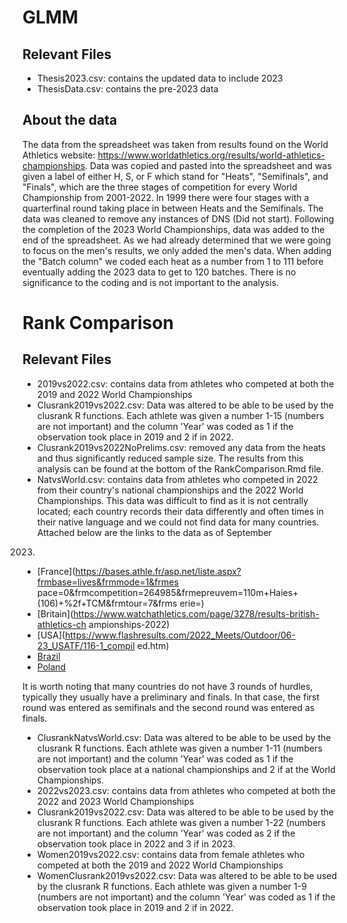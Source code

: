 # GLMM
## Relevant Files
+ Thesis2023.csv: contains the updated data to include 2023
+ ThesisData.csv: contains the pre-2023 data

## About the data
The data from the spreadsheet was taken from results found on the World Athletics
website: https://www.worldathletics.org/results/world-athletics-championships. 
Data was copied and pasted into the spreadsheet and was given a label of either 
H, S, or F which stand for "Heats", "Semifinals", and "Finals", which are the 
three stages of competition for every World Championship from 2001-2022.  In 
1999 there were four stages with a quarterfinal round taking place in between 
Heats and the Semifinals.  The data was cleaned to remove any instances of DNS 
(Did not start).  Following the completion of the 2023 World Championships, data
was added to the end of the spreadsheet.  As we had already determined that we
were going to focus on the men's results, we only added the men's data.  When
adding the "Batch column" we coded each heat as a number from 1 to 111 before
eventually adding the 2023 data to get to 120 batches.  There is no significance
to the coding and is not important to the analysis.

# Rank Comparison
## Relevant Files
+ 2019vs2022.csv: contains data from athletes who competed at both the 2019 and
2022 World Championships
+ Clusrank2019vs2022.csv: Data was altered to be able to be used by the clusrank
R functions.  Each athlete was given a number 1-15 (numbers are not important)
and the column 'Year' was coded as 1 if the observation took place in 2019 and 
2 if in 2022.
+ Clusrank2019vs2022NoPrelims.csv: removed any data from the heats and thus
significantly reduced sample size.  The results from this analysis can be found
at the bottom of the RankComparison.Rmd file.
+ NatvsWorld.csv: contains data from athletes who competed in 2022 from their
country's national championships and the 2022 World Championships.  This data was
difficult to find as it is not centrally located; each country records their data
differently and often times in their native language and we could not find data
for many countries.  Attached below are the links to the data as of September 
2023.

+ [France](https://bases.athle.fr/asp.net/liste.aspx?frmbase=lives&frmmode=1&frmes
pace=0&frmcompetition=264985&frmepreuvem=110m+Haies+(106)+%2f+TCM&frmtour=7&frms
erie=)
+ [Britain](https://www.watchathletics.com/page/3278/results-british-athletics-ch
ampionships-2022)
+ [USA](https://www.flashresults.com/2022_Meets/Outdoor/06-23_USATF/116-1_compil
ed.htm)
+ [Brazil](https://cbat.org.br/novo/competicoes/trofeu_brasil/2022/resultados.php)
+ [Poland](https://mps.domtel-sport.pl/pdf/M110_3_r.pdf)

It is worth noting that many countries do not have 3 rounds of hurdles, typically
they usually have a preliminary and finals.  In that case, the first round was
entered as semifinals and the second round was entered as finals.

+ ClusrankNatvsWorld.csv: Data was altered to be able to be used by the clusrank
R functions.  Each athlete was given a number 1-11 (numbers are not important)
and the column 'Year' was coded as 1 if the observation took place at a national
championships and 2 if at the World Championships.
+ 2022vs2023.csv: contains data from athletes who competed at both the 2022 and
2023 World Championships
+ Clusrank2019vs2022.csv: Data was altered to be able to be used by the clusrank
R functions.  Each athlete was given a number 1-22 (numbers are not important)
and the column 'Year' was coded as 2 if the observation took place in 2022 and 
3 if in 2023.
+ Women2019vs2022.csv: contains data from female athletes who competed at both 
the 2019 and 2022 World Championships
+ WomenClusrank2019vs2022.csv: Data was altered to be able to be used by the 
clusrank R functions.  Each athlete was given a number 1-9 (numbers are not 
important) and the column 'Year' was coded as 1 if the observation took place in
2019 and 2 if in 2022.